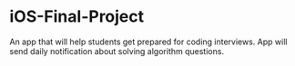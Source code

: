 # iOS-Final-Project
An app that will help students get prepared for coding interviews. App will send daily notification about solving algorithm questions.
